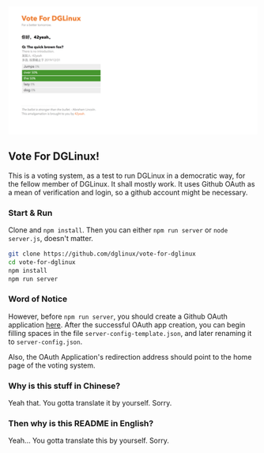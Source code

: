 ![Screenshot](screenshot.png)

## Vote For DGLinux!

This is a voting system, as a test to run DGLinux in a democratic way, for the fellow member of DGLinux. It shall mostly work. It uses Github OAuth as a mean of verification and login, so a github account might be necessary.

### Start & Run

Clone and `npm install`. Then you can either `npm run server` or `node server.js`, doesn't matter.

```sh
git clone https://github.com/dglinux/vote-for-dglinux
cd vote-for-dglinux
npm install
npm run server
```

### Word of Notice

However, before `npm run server`, you should create a Github OAuth application [here](https://github.com/settings/applications/new). After the successful OAuth app creation, you can begin filling spaces in the file `server-config-template.json`, and later renaming it to `server-config.json`.

Also, the OAuth Application's redirection address should point to the home page of the voting system.

### Why is this stuff in Chinese?

Yeah that. You gotta translate it by yourself. Sorry.

### Then why is this README in English?

Yeah... You gotta translate this by yourself. Sorry.
